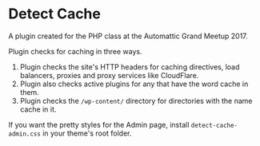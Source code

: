 # Detect Cache

A plugin created for the PHP class at the Automattic Grand Meetup 2017.

Plugin checks for caching in three ways.
1. Plugin checks the site's HTTP headers for caching directives, load balancers, proxies and proxy services like CloudFlare.
2. Plugin also checks active plugins for any that have the word cache in them.
3. Plugin checks the `/wp-content/` directory for directories with the name cache in it.

If you want the pretty styles for the Admin page, install `detect-cache-admin.css` in your theme's root folder.

